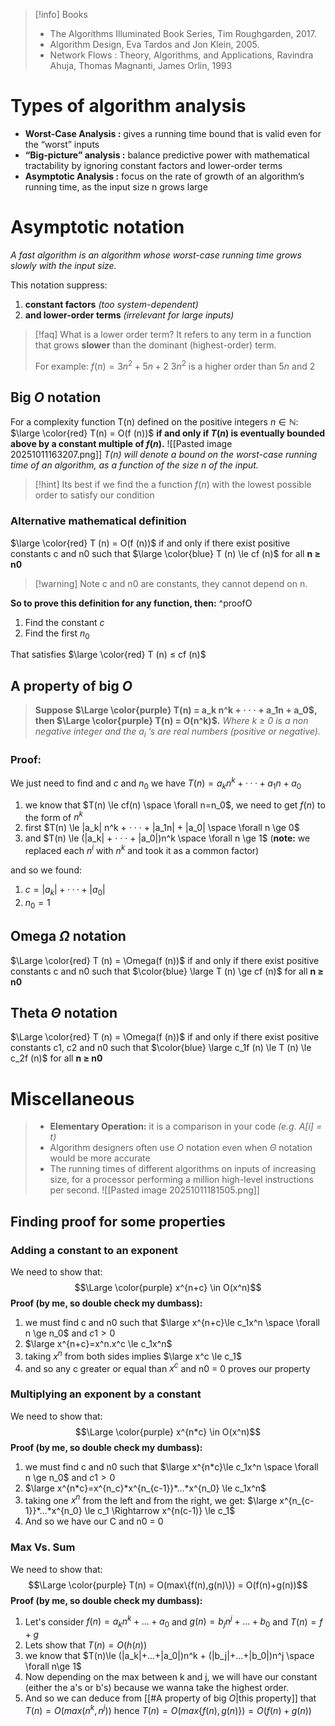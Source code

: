 
> [!info] Books
> - The Algorithms Illuminated Book Series, Tim Roughgarden, 2017. 
> - Algorithm Design, Eva Tardos and Jon Klein, 2005. 
> - Network Flows : Theory, Algorithms, and Applications, Ravindra Ahuja, Thomas Magnanti, James Orlin, 1993

# Types of algorithm analysis
- **Worst-Case Analysis :** gives a running time bound that is valid even for the “worst” inputs 
- **“Big-picture” analysis :** balance predictive power with mathematical tractability by ignoring constant factors and lower-order terms 
- **Asymptotic Analysis :** focus on the rate of growth of an algorithm’s running time, as the input size n grows large

# Asymptotic notation
*A fast algorithm is an algorithm whose worst-case running time grows slowly with the input size.*

This notation suppress:
1. **constant factors** *(too system-dependent)* 
2. **and lower-order terms** *(irrelevant for large inputs)*

> [!faq] What is a lower order term?
> It refers to any term in a function that grows **slower** than the dominant (highest-order) term.
> 
> For example: $f(n)=3n^2+5n+2$
> $3n^2$ is a higher order than $5n$ and $2$

## Big $O$ notation
For a complexity function T(n) defined on the positive integers $n \in \mathbb{N}$:
$\large \color{red} T(n) = O(f (n))$ **if and only if $T (n)$ is eventually bounded above by a constant multiple of $f (n)$.**
![[Pasted image 20251011163207.png]]
*T(n) will denote a bound on the worst-case running time of an algorithm, as a function of the size n of the input.*

> [!hint]
> Its best if we find the a function $f(n)$ with the lowest possible order to satisfy our condition

### Alternative mathematical definition
$\large \color{red} T (n) = O(f (n))$ if and only if there exist positive constants c and n0 such that $\large \color{blue} T (n) \le cf (n)$ for all **n ≥ n0**

> [!warning] Note
> c and n0 are constants, they cannot depend on n.

**So to prove this definition for any function, then:** ^proofO
1. Find the constant $c$
2. Find the first $n_0$

That satisfies $\large \color{red} T (n) ≤ cf (n)$
## A property of big $O$
> **Suppose $\Large \color{purple} T(n) = a_k n^k + · · · + a_1n + a_0$, then $\Large \color{purple} T(n) = O(n^k)$.** 
> *Where k ≥ 0 is a non negative integer and the $a_i$ ’s are real numbers (positive or negative).* 

### Proof:
We just need to find and $c$ and $n_0$
we have $T(n) = a_k n^k + · · · + a_1n + a_0$

1. we know that $T(n) \le cf(n) \space \forall n=n_0$, we need to get $f(n)$ to the form of $n^k$
2. first $T(n) \le |a_k| n^k + · · · + |a_1n| + |a_0| \space \forall n \ge 0$
3. and $T(n) \le (|a_k| + · · · + |a_0|)n^k \space \forall n \ge 1$ 
   (**note:** we replaced each $n^i$ with $n^k$ and took it as a common factor)

and so we found: 
1. $c = |a_k| + · · · + |a_0|$
2. $n_0 = 1$

## Omega $\Omega$ notation
$\Large \color{red} T (n) = \Omega(f (n))$ if and only if there exist positive constants c and n0 such that $\color{blue} \large T (n) \ge cf (n)$ for all **n ≥ n0**

## Theta $\Theta$ notation
$\Large \color{red} T (n) = \Omega(f (n))$ if and only if there exist positive constants c1, c2 and n0 such that $\color{blue} \large c_1f (n) \le T (n) \le c_2f (n)$ for all **n ≥ n0**

# Miscellaneous
> - **Elementary Operation:** it is a comparison in your code *(e.g. A[i] = t)*
> - Algorithm designers often use $O$ notation even when $\Theta$ notation would be more accurate
> - The running times of different algorithms on inputs of increasing size, for a processor performing a million high-level instructions per second.
>   ![[Pasted image 20251011181505.png]]

## Finding proof for some properties
### Adding a constant to an exponent
We need to show that: $$\Large \color{purple} x^{n+c} \in O(x^n)$$
**Proof (by me, so double check my dumbass):**
1. we must find c and n0 such that $\large x^{n+c}\le c_1x^n \space \forall n \ge n_0$ and $c1 \gt 0$
2. $\large x^{n+c}=x^n.x^c \le c_1x^n$
3. taking $x^n$ from both sides implies $\large x^c \le c_1$
4. and so any c greater or equal than $x^c$  and n0 = 0 proves our property
### Multiplying an exponent by a constant
We need to show that: $$\Large \color{purple} x^{n*c} \in O(x^n)$$
**Proof (by me, so double check my dumbass):**
1. we must find c and n0 such that $\large x^{n*c}\le c_1x^n \space \forall n \ge n_0$ and $c1 \gt 0$
2. $\large x^{n*c}=x^{n_c}*x^{n_{c-1}}*...*x^{n_0} \le c_1x^n$
3. taking one $x^n$ from the left and from the right, we get: $\large x^{n_{c-1}}*...*x^{n_0} \le c_1 \Rightarrow x^{n(c-1)} \le c_1$
4. And so we have our C and n0 = 0

### Max Vs. Sum
We need to show that: $$\Large \color{purple} T(n) = O(max\{f(n),g(n)\}) = O(f(n)+g(n))$$
**Proof (by me, so double check my dumbass):**
1. Let's consider $f(n)=a_kn^k+...+a_0$ and $g(n)=b_jn^j+...+b_0$ and $T(n)=f+g$
2. Lets show that $T(n)= O(h(n))$
3. we know that $T(n)\le (|a_k|+...+|a_0|)n^k + (|b_j|+...+|b_0|)n^j \space \forall n\ge 1$
4. Now depending on the max between k and j, we will have our constant (either the a's or b's) because we wanna take the highest order.
5. And so we can deduce from [[#A property of big $O$|this property]] that $T(n) = O(max(n^k,n^j))$ hence $T(n) = O(max\{f(n),g(n)\}) = O(f(n)+g(n))$

